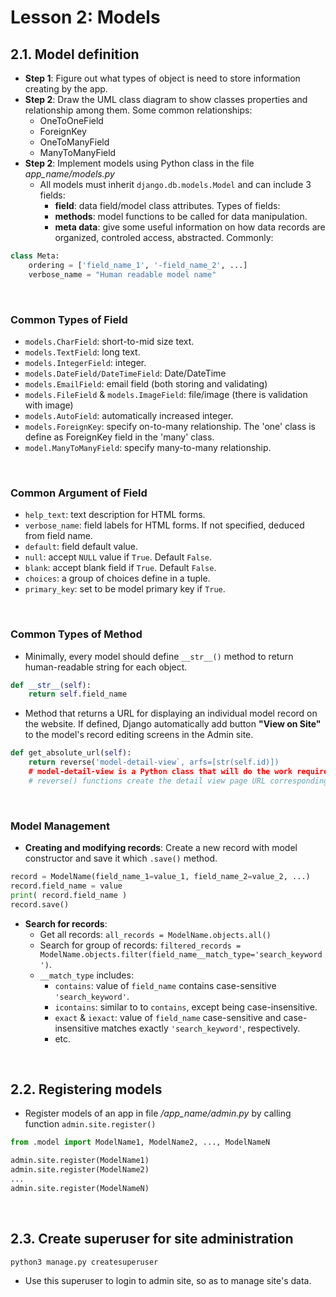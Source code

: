 # Lesson 2: Models

## 2.1. Model definition

- **Step 1**: Figure out what types of object is need to store information creating by the app.
- **Step 2**: Draw the UML class diagram to show classes properties and relationship among them. Some common relationships:
    - OneToOneField
    - ForeignKey
    - OneToManyField
    - ManyToManyField
- **Step 2**: Implement models using Python class in the file *app_name/models.py*
  - All models must inherit `django.db.models.Model` and can include 3 fields:
    - **field**: data field/model class attributes. Types of fields:      
    - **methods**: model functions to be called for data manipulation.
    - **meta data**:  give some useful information on how data records are organized, controled access, abstracted. Commonly:

``` python
class Meta:
    ordering = ['field_name_1', '-field_name_2', ...]
    verbose_name = "Human readable model name"
```

<br>

### Common Types of Field

- `models.CharField`: short-to-mid size text.
- `models.TextField`: long text.
- `models.IntegerField`: integer.
- `models.DateField/DateTimeField`: Date/DateTime
- `models.EmailField`: email field (both storing and validating)
- `models.FileField` & `models.ImageField`: file/image (there is validation with image)
- `models.AutoField`: automatically increased integer.
- `models.ForeignKey`: specify on-to-many relationship. The 'one' class is define as ForeignKey field in the 'many' class.
- `model.ManyToManyField`: specify many-to-many relationship.

<br>

### Common Argument of Field

- `help_text`: text description for HTML forms.
- `verbose_name`: field labels for HTML forms. If not specified, deduced from field name.
- `default`: field default value.
- `null`: accept `NULL` value if `True`. Default `False`.
- `blank`: accept blank field if `True`. Default `False`.
- `choices`: a group of choices define in a tuple.
- `primary_key`: set to be model primary key if `True`.

<br>

### Common Types of Method

- Minimally, every model should define `__str__()` method to return human-readable string for each object.

``` python
def __str__(self):
    return self.field_name
```

- Method that returns a URL for displaying an individual model record on the website. If defined, Django automatically add button **"View on Site"** to the model's record editing screens in the Admin site.

``` python
def get_absolute_url(self):
    return reverse('model-detail-view`, arfs=[str(self.id)])
    # model-detail-view is a Python class that will do the work required to display the records with id=self.id
    # reverse() functions create the detail view page URL corresponding to the specific record to be displayed.
```

<br>

### Model Management

- **Creating and modifying records**: Create a new record with model constructor and save it which `.save()` method.

``` python
record = ModelName(field_name_1=value_1, field_name_2=value_2, ...)
record.field_name = value
print( record.field_name )
record.save()
```

- **Search for records**: 
  - Get all records: `all_records = ModelName.objects.all()`
  - Search for group of records: `filtered_records = ModelName.objects.filter(field_name__match_type='search_keyword')`.
  - `__match_type` includes:
    - `contains`: value of `field_name` contains case-sensitive `'search_keyword'`.
    - `icontains`: similar to to `contains`, except being case-insensitive.
    - `exact` & `iexact`: value of `field_name` case-sensitive and case-insensitive matches exactly `'search_keyword'`, respectively.
    - etc.



<br>

## 2.2. Registering models

- Register models of an app in file */app_name/admin.py* by calling function `admin.site.register()`

``` python
from .model import ModelName1, ModelName2, ..., ModelNameN

admin.site.register(ModelName1)
admin.site.register(ModelName2)
...
admin.site.register(ModelNameN)
```
<br>

## 2.3. Create superuser for site administration

```
python3 manage.py createsuperuser
```

- Use this superuser to login to admin site, so as to manage site's data.

<br>
 